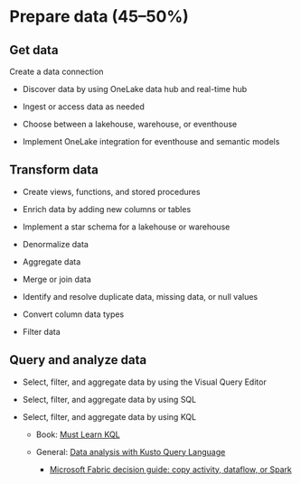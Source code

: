 # Prepare data (45–50%)
## Get data
Create a data connection

- Discover data by using OneLake data hub and real-time hub

- Ingest or access data as needed

- Choose between a lakehouse, warehouse, or eventhouse

- Implement OneLake integration for eventhouse and semantic models

## Transform data
- Create views, functions, and stored procedures

- Enrich data by adding new columns or tables

- Implement a star schema for a lakehouse or warehouse

- Denormalize data

- Aggregate data

- Merge or join data

- Identify and resolve duplicate data, missing data, or null values

- Convert column data types

- Filter data

## Query and analyze data
- Select, filter, and aggregate data by using the Visual Query Editor

- Select, filter, and aggregate data by using SQL

- Select, filter, and aggregate data by using KQL
   - Book: [Must Learn KQL](https://github.com/rod-trent/MustLearnKQL)

   - General: [Data analysis with Kusto Query Language](https://learn.microsoft.com/en-us/training/paths/kusto-query-language/?view=microsoft-fabric)
      - [Microsoft Fabric decision guide: copy activity, dataflow, or Spark](https://learn.microsoft.com/en-us/fabric/get-started/decision-guide-pipeline-dataflow-spark)


